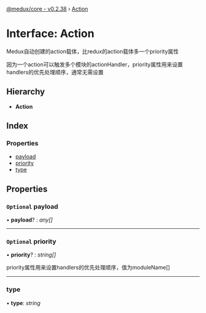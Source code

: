 [@medux/core - v0.2.38](../README.md) › [Action](action.md)

# Interface: Action

Medux自动创建的action载体，比redux的action载体多一个priority属性

因为一个action可以触发多个模块的actionHandler，priority属性用来设置handlers的优先处理顺序，通常无需设置

## Hierarchy

* **Action**

## Index

### Properties

* [payload](action.md#optional-payload)
* [priority](action.md#optional-priority)
* [type](action.md#type)

## Properties

### `Optional` payload

• **payload**? : *any[]*

___

### `Optional` priority

• **priority**? : *string[]*

priority属性用来设置handlers的优先处理顺序，值为moduleName[]

___

###  type

• **type**: *string*
